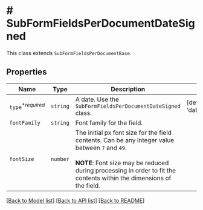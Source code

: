 # # SubFormFieldsPerDocumentDateSigned

This class extends `SubFormFieldsPerDocumentBase`.

## Properties

Name | Type | Description | Notes
------------ | ------------- | ------------- | -------------
| `type`<sup>*_required_</sup> | ```string``` |  A date. Use the `SubFormFieldsPerDocumentDateSigned` class.  |  [default to 'date_signed'] |
| `fontFamily` | ```string``` |  Font family for the field.  |  |
| `fontSize` | ```number``` |  The initial px font size for the field contents. Can be any integer value between `7` and `49`.<br><br>**NOTE**: Font size may be reduced during processing in order to fit the contents within the dimensions of the field.  |  |

[[Back to Model list]](../../README.md#models) [[Back to API list]](../../README.md#endpoints) [[Back to README]](../../README.md)
